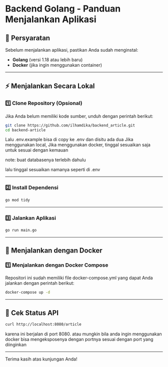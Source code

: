 # Backend Golang - Panduan Menjalankan Aplikasi

## 📌 Persyaratan

Sebelum menjalankan aplikasi, pastikan Anda sudah menginstal:

- **Golang** (versi 1.18 atau lebih baru)
- **Docker** (jika ingin menggunakan container)

---

## ⚡ Menjalankan Secara Lokal

### 1️⃣ **Clone Repository** (Opsional)

Jika Anda belum memiliki kode sumber, unduh dengan perintah berikut:

```sh
git clone https://github.com/ilhamdika/backend_article.git
cd backend-article
```

Lalu .env.example bisa di copy ke .env dan disitu ada dua Jika menggunakan local, Jika menggunakan docker, tinggal sesuaikan saja untuk sesuai dengan kemauan

note: buat databasenya terlebih dahulu

lalu tinggal sesuaikan namanya seperti di .env

---

### 2️⃣ **Install Dependensi**

```sh
go mod tidy
```

---

### 3️⃣ **Jalankan Aplikasi**

```sh
go run main.go
```

---

## 🚀 Menjalankan dengan Docker

### 1️⃣ **Menjalankan dengan Docker Compose**

Repositori ini sudah memiliki file docker-compose.yml yang dapat Anda jalankan dengan perintah berikut:

```sh
docker-compose up -d
```

---

## 🚀 Cek Status API

```sh
curl http://localhost:8080/article
```

karena ini berjalan di port 8080. atau mungkin bila anda ingin menggunakan docker bisa mengeksposenya dengan portnya sesuai dengan port yang diinginkan

---

Terima kasih atas kunjungan Anda!
